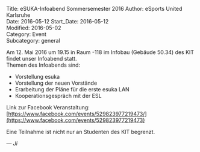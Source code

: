 Title: eSUKA-Infoabend Sommersemester 2016
Author: eSports United Karlsruhe  
Date: 2016-05-12
Start_Date: 2016-05-12  
Modified: 2016-05-02  
Category: Event  
Subcategory: general  

Am 12. Mai 2016 um  19.15 in Raum -118 im Infobau (Gebäude 50.34) des KIT findet unser Infoabend statt.  
Themen des Infoabends sind:
-	Vorstellung esuka
-	Vorstellung der neuen Vorstände
-	Erarbeitung der Pläne für die erste esuka LAN
- Kooperationsgespräch mit der ESL

Link zur Facebook Veranstaltung: [https://www.facebook.com/events/529823977219473/](https://www.facebook.com/events/529823977219473)  

Eine Teilnahme ist nicht nur an Studenten des KIT begrenzt.  

_&mdash;  Ji_
